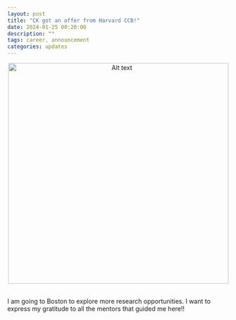 ```yaml
---
layout: post
title: "CK got an offer from Harvard CCB!"
date: 2024-01-25 00:20:00
description: ""
tags: career, announcement
categories: updates
---
```

<div style="text-align: center;">
    <img src="../image.png" alt="Alt text" title="accept" style="width: 500px; max-width: 100%; height: auto; display: block; margin: 0 auto;">
</div>
<br>

I am going to Boston to explore more research opportunities. I want to express my gratitude to all the mentors that guided me here!!
